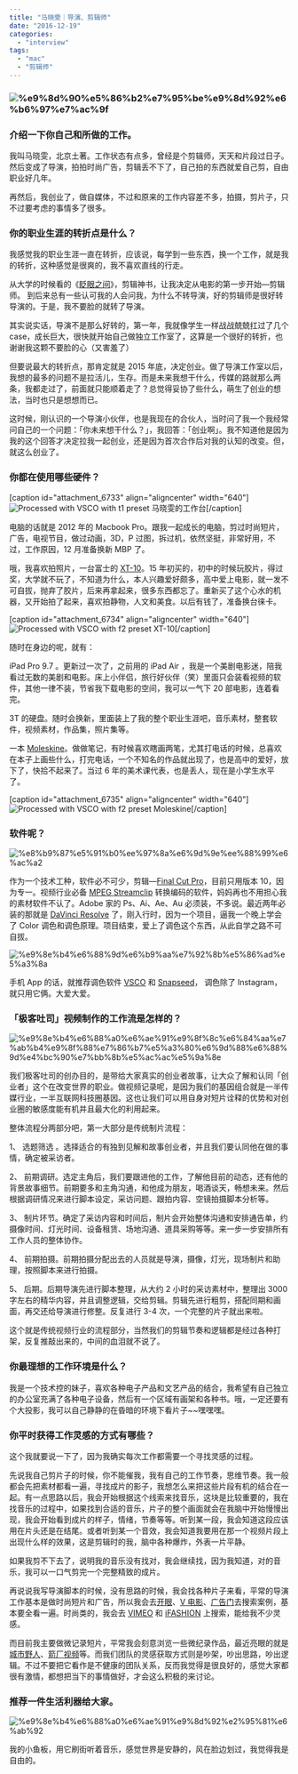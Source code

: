```yaml
---
title: "马晓雯｜导演、剪辑师"
date: "2016-12-19"
categories: 
  - "interview"
tags: 
  - "mac"
  - "剪辑师"
---
```


### ![%e9%8d%90%e5%86%b2%e7%95%be%e9%8d%92%e6%b6%97%e7%ac%9f](/images/22660-1365x1024.jpg)

### 介绍一下你自己和所做的工作。

我叫马晓雯，北京土著。工作状态有点多，曾经是个剪辑师，天天和片段过日子。 然后变成了导演，拍拍时尚广告，剪辑丢不下了，自己拍的东西就爱自己剪，自由职业好几年。

再然后，我创业了，做自媒体，不过和原来的工作内容差不多，拍摄，剪片子，只不过要考虑的事情多了很多。

### 你的职业生涯的转折点是什么？

我感觉我的职业生涯一直在转折，应该说，每学到一些东西，换一个工作，就是我的转折，这种感觉是很爽的，我不喜欢直线的行走。

从大学的时候看的《[眨眼之间](https://www.amazon.cn/%E7%94%B5%E5%BD%B1%E5%AD%A6%E9%99%A2029-%E7%9C%A8%E7%9C%BC%E4%B9%8B%E9%97%B4-%E7%94%B5%E5%BD%B1%E5%89%AA%E8%BE%91%E7%9A%84%E5%A5%A5%E7%A7%98-%E6%B2%83%E5%B0%94%E7%89%B9%E2%80%A2%E9%BB%98%E5%A5%87/dp/B008XR1R6I)》，剪辑神书，让我决定从电影的第一步开始—剪辑师。 到后来总有一些认可我的人会问我，为什么不转导演，好的剪辑师是很好转导演的。于是，我不要脸的就转了导演。

其实说实话，导演不是那么好转的，第一年，我就像学生一样战战兢兢扛过了几个case，成长巨大，很快就开始自己做独立工作室了，这算是一个很好的转折，也谢谢我这颗不要脸的心（又害羞了）

但要说最大的转折点，那肯定就是 2015 年底，决定创业。做了导演工作室以后，我想的最多的问题不是拉活儿，生存。而是未来我想干什么，传媒的路就那么两条，我都走过了，前面就只能顺着走了？总觉得妥协了些什么，萌生了创业的想法，当时也只是想想而已。

这时候，刚认识的一个导演小伙伴，也是我现在的合伙人，当时问了我一个我经常问自己的一个问题：「你未来想干什么？」，我回答：「创业啊」。我不知道他是因为我的这个回答才决定拉我一起创业，还是因为首次合作后对我的认知的改变。但，就这么创业了。

### 你都在使用哪些硬件？

\[caption id="attachment\_6733" align="aligncenter" width="640"\]![Processed with VSCO with t1 preset](/images/38528-1365x1024.jpg) 马晓雯的工作台\[/caption\]

电脑的话就是 2012 年的 Macbook Pro。跟我一起成长的电脑，剪过时尚短片，广告，电视节目，做过动画，3D，P 过图，拆过机，依然坚挺，非常好用，不过，工作原因，12 月准备换新 MBP 了。

哦，我喜欢拍照片，一台富士的 [XT-10](https://kakaku.com/item/J0000016577/)。15 年初买的，初中的时候玩胶片，得过奖，大学就不玩了，不知道为什么，本人兴趣爱好颇多，高中爱上电影，就一发不可自拔，抛弃了胶片，后来再拿起来，很多东西都忘了。重新买了这个心水的机器，又开始拍了起来，喜欢拍静物，人文和美食。以后有钱了，准备换台徕卡。

\[caption id="attachment\_6734" align="aligncenter" width="640"\]![Processed with VSCO with f2 preset](/images/29425-1024x1024.jpg) XT-10\[/caption\]

随时在身边的呢，就有：

iPad Pro 9.7 。更新过一次了，之前用的 iPad Air ，我是一个美剧电影迷，陪我看过无数的美剧和电影。床上小伴侣，旅行好伙伴（笑）里面只会装看视频的软件，其他一律不装，节省我下载电影的空间，我可以一气下 20 部电影，连着看完。

3T 的硬盘。随时会换新，里面装上了我的整个职业生涯吧，音乐素材，整套软件，视频素材，作品集，照片集等。

一本 [Moleskine](https://www.moleskine.com/)。做做笔记，有时候喜欢瞎画两笔，尤其打电话的时候，总喜欢在本子上画些什么，打完电话，一个不知名的作品就出现了，也是高中的爱好，放下了，快拾不起来了。当过 6 年的美术课代表，也是丢人，现在是小学生水平了。

\[caption id="attachment\_6735" align="aligncenter" width="640"\]![Processed with VSCO with f2 preset](/images/48894-1024x1024.jpg) Moleskine\[/caption\]

### 软件呢？

![%e8%b9%87%e5%91%b0%ee%97%8a%e6%9d%9e%ee%88%99%e6%ac%a2](/images/10761.png)

作为一个技术工种，软件必不可少，剪辑—[Final Cut Pro](https://www.apple.com/final-cut-pro/)，目前只用版本 10，因为专一。视频行业必备 [MPEG Streamclip](https://www.squared5.com/) 转换编码的软件，妈妈再也不用担心我的素材软件不认了。Adobe 家的 Ps、Ai、Ae、Au 必须装，不多说。最近两年必装的那就是 [DaVinci Resolve](https://www.blackmagicdesign.com/products/davinciresolve) 了，刚入行时，因为一个项目，逼我一个晚上学会了 Color 调色和调色原理。项目结束，爱上了调色这个东西，从此自学之路不可自拔。

![%e9%8e%b4%e6%88%9d%e6%b9%aa%e7%92%8b%e5%86%ad%e5%a3%8a](/images/64871-1638x1024.png)

手机 App 的话，就推荐调色软件 [VSCO](https://vsco.co/store/app) 和 [Snapseed](https://itunes.apple.com/us/app/snapseed/id439438619?mt=8)， 调色除了 Instagram，就只用它俩。大爱大爱。

### 「极客吐司」视频制作的工作流是怎样的？

![%e9%8e%b4%e6%88%a0%e6%ae%91%e9%8f%8c%e6%84%aa%e7%ab%b4%e9%8f%88%e7%86%b7%e5%a3%80%e6%9d%88%e6%88%9d%e4%bc%90%e7%bb%8b%e5%ac%ac%e5%9a%8e](/images/87221-1638x1024.png)

我们极客吐司的创办目的，是带给大家真实的创业者故事，让大众了解和认同「创业者」这个在改变世界的职业。做视频记录呢，是因为我们的基因组合就是一半传媒行业，一半互联网科技圈基因。这也让我们可以用自身对短片诠释的优势和对创业圈的敏感度能有机并且最大化的利用起来。

整体流程分两部分吧，第一大部分是传统制片流程：

1、 选题筛选 。选择适合的有独到见解和故事创业者，并且我们要认同他在做的事情，确定被采访者。

2、 前期调研。选定主角后，我们要跟进他的工作，了解他目前的动态，还有他的背景故事细节。前期要多和主角沟通，和他成为朋友，喝酒谈天，畅想未来。然后根据调研情况来进行脚本设定，采访问题、跟拍内容、空镜拍摄脚本分析等。

3、 制片环节。确定了采访内容和时间后，制片会开始整体沟通和安排通告单，约摄像时间、灯光时间、设备租赁、场地沟通、道具采购等等。来一步一步安排所有工作人员的整体协作。

4、 前期拍摄。前期拍摄分配出去的人员就是导演，摄像，灯光，现场制片和助理，按照脚本来进行拍摄。

5、 后期。后期导演先进行脚本整理，从大约 2 小时的采访素材中，整理出 3000 字左右的精华内容，并且调整逻辑，交给剪辑。剪辑先进行粗剪，搭配同期和画面，再交还给导演进行修整。反复进行 3-4 次，一个完整的片子就出来啦。

这个就是传统视频行业的流程部分，当然我们的剪辑节奏和逻辑都是经过各种打架，反复推敲出来的，中间的血泪就不说了。

### 你最理想的工作环境是什么？

我是一个技术控的妹子，喜欢各种电子产品和文艺产品的结合，我希望有自己独立的办公室充满了各种电子设备，然后有一个区域有画架和各种书。哦，一定还要有个大投影，我可以自己静静的在昏暗的环境下看片子~~嘿嘿嘿。

### 你平时获得工作灵感的方式有哪些？

这个我就要说一下了，因为我确实每次工作都需要一个寻找灵感的过程。

先说我自己剪片子的时候，你不能催我，我有自己的工作节奏，思维节奏。我一般都会先把素材都看一遍，寻找成片的影子，我想怎么来把这些片段有机的结合在一起。有一点思路以后，我会开始根据这个线索来找音乐，这块是比较重要的，我在找音乐的过程中，如果找到合适的音乐，片子的整个画面就会在我脑中开始慢慢出现，我会开始看到成片的样子，情绪，节奏等等。听到某一段，我会知道这段应该用在片头还是在结尾。或者听到某一个音效，我会知道我要用在那一个视频片段上出现什么样的效果，这是剪辑时的我，脑中各种爆炸，外表一片平静。

如果我剪不下去了，说明我的音乐没有找对，我会继续找，因为我知道，对的音乐，我可以一口气剪完一个完整精致的成片。

再说说我写导演脚本的时候，没有思路的时候，我会找各种片子来看，平常的导演工作基本是做时尚短片和广告，所以我会去[开眼](https://www.eyepetizer.net/)、[V 电影](https://www.vmovier.com/)、[广告门](https://www.adquan.com/)去搜索案例，基本要全看一遍。时尚类的，我会去 [VIMEO](https://vimeo.com/) 和 [iFASHION](https://i.youku.com/i/UMTMxNzQ5ODAzNg==) 上搜索，能给我不少灵感。

而目前我主要做微记录短片，平常我会刻意浏览一些微纪录作品，最近亮眼的就是[城市野人](https://www.pearvideo.com/column_92)、[箭厂视频](https://weibo.com/u/6013657906)等。而我们团队的灵感获取方式则是吵架，吵出思路，吵出逻辑。不过不要把它看作是不健康的团队关系，反而我觉得是很良好的，感觉大家都很有激情，都想把当下的事情做好，才会这么积极的来讨论。

### 推荐一件生活利器给大家。

![%e9%8e%b4%e6%88%a0%e6%ae%91%e9%8d%92%e2%95%81%e6%ab%92](/images/47453-1024x1024.jpg)

我的小鱼板，用它刷街听着音乐，感觉世界是安静的，风在脸边划过，我觉得我是自由的。
